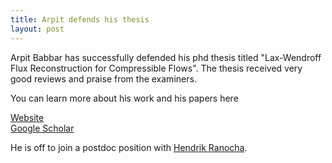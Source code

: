 ```yaml
---
title: Arpit defends his thesis
layout: post
---
```


Arpit Babbar has successfully defended his phd thesis titled "Lax-Wendroff Flux Reconstruction for Compressible Flows". The thesis received very good reviews and praise from the examiners. 

You can learn more about his work and his papers here

[Website](https://www.babbar.dev)  
[Google Scholar](https://scholar.google.com/citations?user=Onb_QGwAAAAJ&hl=en)

He is off to join a postdoc position with [Hendrik Ranocha](https://ranocha.de).


